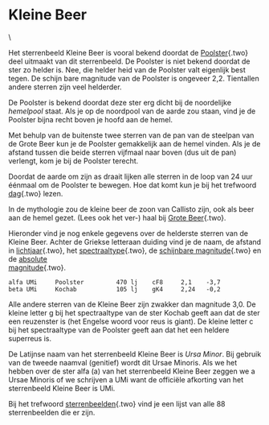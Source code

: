 # Kleine Beer

\

Het sterrenbeeld Kleine Beer is vooral bekend doordat de
[Poolster](umi.html){.two} deel uitmaakt van dit sterrenbeeld. De
Poolster is niet bekend doordat de ster zo helder is. Nee, die helder
heid van de Poolster valt eigenlijk best tegen. De schijn bare magnitude
van de Poolster is ongeveer 2,2. Tientallen andere sterren zijn veel
helderder.

De Poolster is bekend doordat deze ster erg dicht bij de noordelijke
*hemelpool* staat. Als je op de noordpool van de aarde zou staan, vind
je de Poolster bijna recht boven je hoofd aan de hemel.

Met behulp van de buitenste twee sterren van de pan van de steelpan van
de Grote Beer kun je de Poolster gemakkelijk aan de hemel vinden. Als je
de afstand tussen die beide sterren vijfmaal naar boven (dus uit de pan)
verlengt, kom je bij de Poolster terecht.

Doordat de aarde om zijn as draait lijken alle sterren in de loop van 24
uur éénmaal om de Poolster te bewegen. Hoe dat komt kun je bij het
trefwoord [dag](dag.html){.two} lezen.

In de mythologie zou de kleine beer de zoon van Callisto zijn, ook als
beer aan de hemel gezet. (Lees ook het ver-) haal bij [Grote
Beer](uma.html){.two}.

Hieronder vind je nog enkele gegevens over de helderste sterren van de
Kleine Beer. Achter de Griekse letteraan duiding vind je de naam, de
afstand in [lichtjaar](lichtjaa.html){.two}, het
[spectraaltype](spectraa.html){.two}, de [schijnbare
magnitude](magnitud.html){.two} en de [absolute\
magnitude](absolute.html){.two}.

     
    alfa UMi     Poolster         470 lj    cF8     2,1    -3,7 
    beta UMi     Kochab           105 lj    gK4     2,24   -0,2 

Alle andere sterren van de Kleine Beer zijn zwakker dan magnitude 3,0.
De kleine letter g bij het spectraaltype van de ster Kochab geeft aan
dat de ster een reuzenster is (het Engelse woord voor reus is giant). De
kleine letter c bij het spectraaltype van de Poolster geeft aan dat het
een heldere superreus is.

De Latijnse naam van het sterrenbeeld Kleine Beer is *Ursa Minor*. Bij
gebruik van de tweede naamval (genitief) wordt dit Ursae Minoris. Als we
het hebben over de ster alfa (a) van het sterrenbeeld Kleine Beer zeggen
we a Ursae Minoris of we schrijven a UMi want de officiële afkorting van
het sterrenbeeld Kleine Beer is UMi.

Bij het trefwoord [sterrenbeelden](sterrenb.html){.two} vind je een
lijst van alle 88 sterrenbeelden die er zijn.
